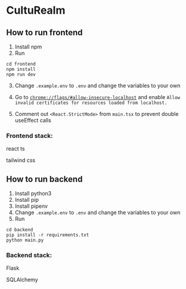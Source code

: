 # CultuRealm

## How to run frontend

1. Install npm
2. Run

```
cd frontend
npm install
npm run dev
```

3. Change `.example.env` to `.env` and change the variables to your own

4. Go to [`chrome://flags/#allow-insecure-localhost`](chrome://flags/#allow-insecure-localhost) and enable `Allow invalid certificates for resources loaded from localhost.`

5. Comment out `<React.StrictMode>` from `main.tsx` to prevent double useEffect calls

### Frontend stack:

react ts

tailwind css

## How to run backend

1. Install python3
2. Install pip
3. Install pipenv
4. Change `.example.env` to `.env` and change the variables to your own
5. Run

```
cd backend
pip install -r requirements.txt
python main.py
```

### Backend stack:

Flask

SQLAlchemy
